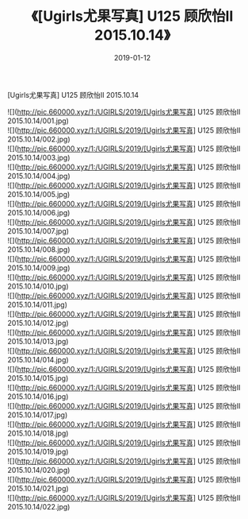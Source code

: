 ﻿---
layout: post
title:  《[Ugirls尤果写真] U125 顾欣怡II 2015.10.14》
date:   2019-01-12
img: http://pic.660000.xyz/1:/UGIRLS/2019/[Ugirls尤果写真] U125 顾欣怡II 2015.10.14/000.jpg
categories: [美女, 清纯, 唯美]
---

[Ugirls尤果写真] U125 顾欣怡II 2015.10.14

 ![](http://pic.660000.xyz/1:/UGIRLS/2019/[Ugirls尤果写真] U125 顾欣怡II 2015.10.14/001.jpg) <br>![](http://pic.660000.xyz/1:/UGIRLS/2019/[Ugirls尤果写真] U125 顾欣怡II 2015.10.14/002.jpg) <br>![](http://pic.660000.xyz/1:/UGIRLS/2019/[Ugirls尤果写真] U125 顾欣怡II 2015.10.14/003.jpg) <br>![](http://pic.660000.xyz/1:/UGIRLS/2019/[Ugirls尤果写真] U125 顾欣怡II 2015.10.14/004.jpg) <br>![](http://pic.660000.xyz/1:/UGIRLS/2019/[Ugirls尤果写真] U125 顾欣怡II 2015.10.14/005.jpg) <br>![](http://pic.660000.xyz/1:/UGIRLS/2019/[Ugirls尤果写真] U125 顾欣怡II 2015.10.14/006.jpg) <br>![](http://pic.660000.xyz/1:/UGIRLS/2019/[Ugirls尤果写真] U125 顾欣怡II 2015.10.14/007.jpg) <br>![](http://pic.660000.xyz/1:/UGIRLS/2019/[Ugirls尤果写真] U125 顾欣怡II 2015.10.14/008.jpg) <br>![](http://pic.660000.xyz/1:/UGIRLS/2019/[Ugirls尤果写真] U125 顾欣怡II 2015.10.14/009.jpg) <br>![](http://pic.660000.xyz/1:/UGIRLS/2019/[Ugirls尤果写真] U125 顾欣怡II 2015.10.14/010.jpg) <br>![](http://pic.660000.xyz/1:/UGIRLS/2019/[Ugirls尤果写真] U125 顾欣怡II 2015.10.14/011.jpg) <br>![](http://pic.660000.xyz/1:/UGIRLS/2019/[Ugirls尤果写真] U125 顾欣怡II 2015.10.14/012.jpg) <br>![](http://pic.660000.xyz/1:/UGIRLS/2019/[Ugirls尤果写真] U125 顾欣怡II 2015.10.14/013.jpg) <br>![](http://pic.660000.xyz/1:/UGIRLS/2019/[Ugirls尤果写真] U125 顾欣怡II 2015.10.14/014.jpg) <br>![](http://pic.660000.xyz/1:/UGIRLS/2019/[Ugirls尤果写真] U125 顾欣怡II 2015.10.14/015.jpg) <br>![](http://pic.660000.xyz/1:/UGIRLS/2019/[Ugirls尤果写真] U125 顾欣怡II 2015.10.14/016.jpg) <br>![](http://pic.660000.xyz/1:/UGIRLS/2019/[Ugirls尤果写真] U125 顾欣怡II 2015.10.14/017.jpg) <br>![](http://pic.660000.xyz/1:/UGIRLS/2019/[Ugirls尤果写真] U125 顾欣怡II 2015.10.14/018.jpg) <br>![](http://pic.660000.xyz/1:/UGIRLS/2019/[Ugirls尤果写真] U125 顾欣怡II 2015.10.14/019.jpg) <br>![](http://pic.660000.xyz/1:/UGIRLS/2019/[Ugirls尤果写真] U125 顾欣怡II 2015.10.14/020.jpg) <br>![](http://pic.660000.xyz/1:/UGIRLS/2019/[Ugirls尤果写真] U125 顾欣怡II 2015.10.14/021.jpg) <br>![](http://pic.660000.xyz/1:/UGIRLS/2019/[Ugirls尤果写真] U125 顾欣怡II 2015.10.14/022.jpg) <br>